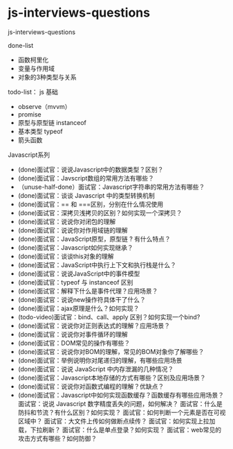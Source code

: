 # js-interviews-questions
js-interviews-questions

done-list
- 函数柯里化
- 变量与作用域
- 对象的3种类型与关系

todo-list：
js 基础
- observe（mvvm）
- promise
- 原型与原型链 instanceof
- 基本类型 typeof
- 箭头函数

Javascript系列
- (done)面试官：说说Javascript中的数据类型？区别？
- (done)面试官：Javscript数组的常用方法有哪些？
- （unuse-half-done）面试官：Javascript字符串的常用方法有哪些？
- (done)面试官：谈谈 Javascript 中的类型转换机制
- (done)面试官：== 和 ===区别，分别在什么情况使用
- (done)面试官：深拷贝浅拷贝的区别？如何实现一个深拷贝？
- (done)面试官：说说你对闭包的理解
- (done)面试官：说说你对作用域链的理解
- (done)面试官：JavaScript原型，原型链 ? 有什么特点？
- (done)面试官：Javascript如何实现继承？
- (done)面试官：谈谈this对象的理解
- (done)面试官：JavaScript中执行上下文和执行栈是什么？
- (done)面试官：说说JavaScript中的事件模型
- (done)面试官：typeof 与 instanceof 区别
- (done)面试官：解释下什么是事件代理？应用场景？
- (done)面试官：说说new操作符具体干了什么？
- (done)面试官：ajax原理是什么？如何实现？
- (todo-video)面试官：bind、call、apply 区别？如何实现一个bind?
- (done)面试官：说说你对正则表达式的理解？应用场景？
- (done)面试官：说说你对事件循环的理解
- (done)面试官：DOM常见的操作有哪些？
- (done)面试官：说说你对BOM的理解，常见的BOM对象你了解哪些？
- (done)面试官：举例说明你对尾递归的理解，有哪些应用场景
- (done)面试官：说说 JavaScript 中内存泄漏的几种情况？
- (done)面试官：Javascript本地存储的方式有哪些？区别及应用场景？
- (done)面试官：说说你对函数式编程的理解？优缺点？
- (done)面试官：Javascript中如何实现函数缓存？函数缓存有哪些应用场景？
面试官：说说 Javascript 数字精度丢失的问题，如何解决？
面试官：什么是防抖和节流？有什么区别？如何实现？
面试官：如何判断一个元素是否在可视区域中？
面试官：大文件上传如何做断点续传？
面试官：如何实现上拉加载，下拉刷新？
面试官：什么是单点登录？如何实现？
面试官：web常见的攻击方式有哪些？如何防御？
